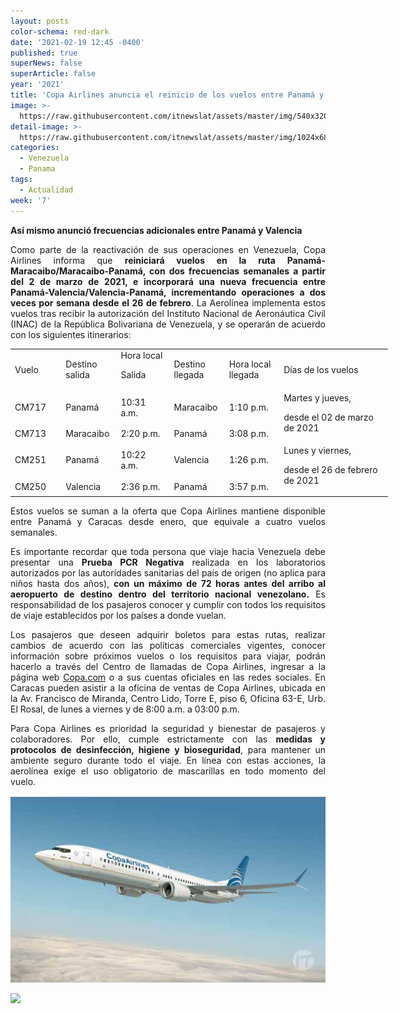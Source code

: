 ```yaml
---
layout: posts
color-schema: red-dark
date: '2021-02-19 12:45 -0400'
published: true
superNews: false
superArticle: false
year: '2021'
title: 'Copa Airlines anuncia el reinicio de los vuelos entre Panamá y Maracaibo '
image: >-
  https://raw.githubusercontent.com/itnewslat/assets/master/img/540x320/CopaAirlines-p.jpg
detail-image: >-
  https://raw.githubusercontent.com/itnewslat/assets/master/img/1024x680/CopaAirlines-g.jpg
categories:
  - Venezuela
  - Panama
tags:
  - Actualidad
week: '7'
---
```

<p style="text-align: justify;"><strong>Así mismo anunció frecuencias adicionales entre Panamá y Valencia</strong></p>

<p style="text-align: justify;"> Como parte de la reactivación de sus operaciones en Venezuela, Copa Airlines informa que <strong>reiniciará vuelos en la ruta Panamá-Maracaibo/Maracaibo-Panamá, con dos frecuencias semanales a partir del 2 de marzo de 2021, e incorporará una nueva frecuencia entre Panamá-Valencia/Valencia-Panamá, incrementando operaciones a dos veces por semana desde el 26 de febrero</strong>. La Aerolínea implementa estos vuelos tras recibir la autorización del Instituto Nacional de Aeronáutica Civil (INAC) de la República Bolivariana de Venezuela, y se operarán de acuerdo con los siguientes itinerarios:</p>

<table style="width: 604px;" width="604" cellspacing="2" cellpadding="1">
<tbody>
<tr>
<td width="75">Vuelo</td>
<td width="76">Destino salida</td>
<td width="85">Hora local

Salida</td>
<td width="76">Destino llegada</td>
<td width="85">Hora local llegada</td>
<td width="208">Días de los vuelos</td>
</tr>
<tr>
<td width="75">CM717</td>
<td width="76">Panamá</td>
<td width="85">10:31 a.m.</td>
<td width="76">Maracaibo</td>
<td width="85">1:10 p.m.</td>
<td rowspan="2" width="208">Martes y jueves,

desde el 02 de marzo de 2021</td>
</tr>
<tr>
<td width="75">CM713</td>
<td width="76">Maracaibo</td>
<td width="85">2:20 p.m.</td>
<td width="76">Panamá</td>
<td width="85">3:08 p.m.</td>
</tr>
<tr>
<td width="75">CM251</td>
<td width="76">Panamá</td>
<td width="85">10:22 a.m.</td>
<td width="76">Valencia</td>
<td width="85">1:26 p.m.</td>
<td rowspan="2" width="208">Lunes y viernes,

desde el 26 de febrero de 2021</td>
</tr>
<tr>
<td width="75">CM250</td>
<td width="76">Valencia</td>
<td width="85">2:36 p.m.</td>
<td width="76">Panamá</td>
<td width="85">3:57 p.m.</td>
</tr>
</tbody>
</table>
<p style="text-align: justify;">Estos vuelos se suman a la oferta que Copa Airlines mantiene disponible entre Panamá y Caracas desde enero, que equivale a cuatro vuelos semanales.</p>
<p style="text-align: justify;">Es importante recordar que toda persona que viaje hacia Venezuela debe presentar una <strong>Prueba PCR Negativa</strong> realizada en los laboratorios autorizados por las autoridades sanitarias del país de origen (no aplica para niños hasta dos años), <strong>con un máximo de 72 horas antes del arribo al aeropuerto de destino dentro del territorio nacional venezolano.</strong> Es responsabilidad de los pasajeros conocer y cumplir con todos los requisitos de viaje establecidos por los países a donde vuelan.</p>
<p style="text-align: justify;">Los pasajeros que deseen adquirir boletos para estas rutas, realizar cambios de acuerdo con las políticas comerciales vigentes, conocer información sobre próximos vuelos o los requisitos para viajar, podrán hacerlo a través del Centro de llamadas de Copa Airlines, ingresar a la página web <a href="https://www.copaair.com/es/web/pa/home?utm_source=(direct)&amp;utm_medium=(none)&amp;utm_campaign=copaair_redirect">Copa.com</a> o a sus cuentas oficiales en las redes sociales. En Caracas pueden asistir a la oficina de ventas de Copa Airlines, ubicada en la Av. Francisco de Miranda, Centro Lido, Torre E, piso 6, Oficina 63-E, Urb. El Rosal, de lunes a viernes y de 8:00 a.m. a 03:00 p.m.</p>
<p style="text-align: justify;">Para Copa Airlines es prioridad la seguridad y bienestar de pasajeros y colaboradores. Por ello, cumple estrictamente con las <strong>medidas y protocolos de desinfección, higiene y bioseguridad</strong>, para mantener un ambiente seguro durante todo el viaje. En línea con estas acciones, la aerolínea exige el uso obligatorio de mascarillas en todo momento del vuelo.</p>

![](https://raw.githubusercontent.com/itnewslat/assets/master/img/540x320/CopaAirlines-p.jpg)


<img src="https://tracker.metricool.com/c3po.jpg?hash=56f88a41e39ab42c063cc51676587a04"/>
